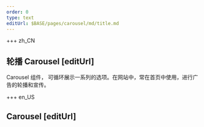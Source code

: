 ```yaml
---
order: 0
type: text
editUrl: $BASE/pages/carousel/md/title.md
---
```


+++ zh_CN

## 轮播 Carousel [editUrl]

Carousel 组件， 可循环展示一系列的选项。在网站中，常在首页中使用，进行广告的轮播和宣传。

+++ en_US

## Carousel [editUrl]
